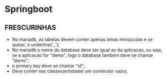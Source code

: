 # Springboot
## FRESCURINHAS
- No mariadb, as tabelas devem conter apenas letras minúsculas e se quiser, o underline('_');
- No mariadb o nome do database deve ser igual ao da aplicacao, ou seja, se a aplicacao for "demo", logo o database também deve se chamar "demo";
- o primary key deve se chamar "id";
- Deve conter nas classes(entidade) um construtor vazio;
